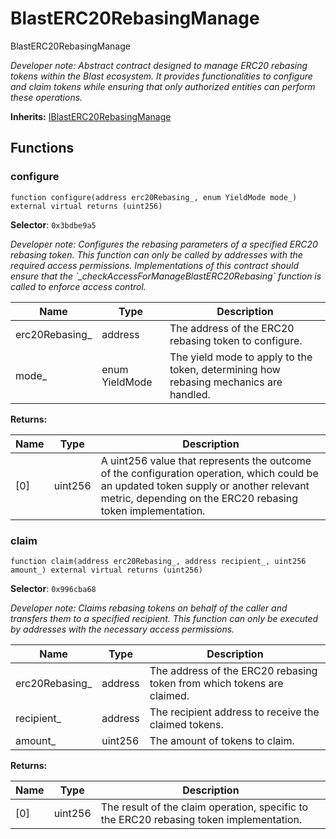 

# BlastERC20RebasingManage


BlastERC20RebasingManage



*Developer note: Abstract contract designed to manage ERC20 rebasing tokens within the Blast ecosystem.
It provides functionalities to configure and claim tokens while ensuring that only authorized
entities can perform these operations.*

**Inherits:** [IBlastERC20RebasingManage](../interfaces/IBlastERC20RebasingManage.md)

## Functions
### configure

```solidity
function configure(address erc20Rebasing_, enum YieldMode mode_) external virtual returns (uint256)
```
**Selector**: `0x3bdbe9a5`



*Developer note: Configures the rebasing parameters of a specified ERC20 rebasing token.
This function can only be called by addresses with the required access permissions.
Implementations of this contract should ensure that the &#x60;_checkAccessForManageBlastERC20Rebasing&#x60;
function is called to enforce access control.*

| Name | Type | Description |
| ---- | ---- | ----------- |
| erc20Rebasing_ | address | The address of the ERC20 rebasing token to configure. |
| mode_ | enum YieldMode | The yield mode to apply to the token, determining how rebasing mechanics are handled. |

**Returns:**

| Name | Type | Description |
| ---- | ---- | ----------- |
| [0] | uint256 | A uint256 value that represents the outcome of the configuration operation, which could be an updated token supply or another relevant metric, depending on the ERC20 rebasing token implementation. |

### claim

```solidity
function claim(address erc20Rebasing_, address recipient_, uint256 amount_) external virtual returns (uint256)
```
**Selector**: `0x996cba68`



*Developer note: Claims rebasing tokens on behalf of the caller and transfers them to a specified recipient.
This function can only be executed by addresses with the necessary access permissions.*

| Name | Type | Description |
| ---- | ---- | ----------- |
| erc20Rebasing_ | address | The address of the ERC20 rebasing token from which tokens are claimed. |
| recipient_ | address | The recipient address to receive the claimed tokens. |
| amount_ | uint256 | The amount of tokens to claim. |

**Returns:**

| Name | Type | Description |
| ---- | ---- | ----------- |
| [0] | uint256 | The result of the claim operation, specific to the ERC20 rebasing token implementation. |

